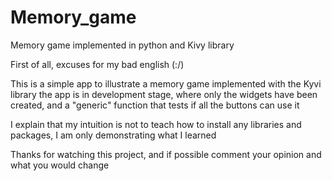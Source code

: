 # Memory_game
Memory game implemented in python and Kivy library

First of all, excuses for my bad english (:/)

This is a simple app to illustrate a memory game implemented with the Kyvi library
the app is in development stage, where only the widgets have been created, and a "generic" function that tests if all the buttons can use it

I explain that my intuition is not to teach how to install any libraries and packages, I am only demonstrating what I learned

Thanks for watching this project, and if possible comment your opinion and what you would change
